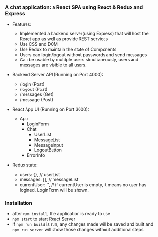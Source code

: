 ### A chat application: a React SPA using React & Redux and Express

* Features:
    * Implemented a backend server(using Express) that will host the React app as well as provide REST services
    * Use CSS and DOM
    * Use Redux to maintain the state of Components
    * Users can login/logout without passwords and send messages
    * Can be usable by multiple users simultaneously, users and messages are visible to all users.

* Backend Server API (Running on Port 4000):
    * /login (Post)
    * /logout (Post)
    * /messages (Get)
    * /message (Post)

* React App UI (Running on Port 3000):
    * App
        * LoginForm
        * Chat
            * UserList
            * MessageList
            * MessageInput
            * LogoutButton
        * ErrorInfo

* Redux state:
    * users: {},  // userList
    * messages: [], // messageList
    * currentUser: '', // if currentUser is empty, it means no user has logined. LoginForm will be shown.


### Installation
* after `npm install`, the application is ready to use
* `npm start` to start React Server
* If `npm run build` is run, any changes made will be saved and built and `npm run server` will show those changes without additional steps


